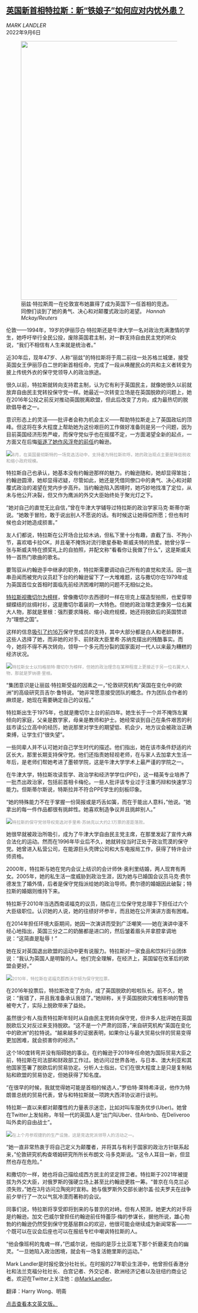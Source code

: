 <!--1662446222000-->
[英国新首相特拉斯：新“铁娘子”如何应对内忧外患？](https://cn.nytimes.com/world/20220906/britain-truss-prime-minister-johnson/)
------

<address>MARK LANDLER</address><time pudate="2022-09-06 02:36:51" datetime="2022-09-06 02:36:51">2022年9月6日</time><figure><img src="https://images.weserv.nl/?url=static01.nyt.com/images/2022/09/05/world/05truss-profile-sub/merlin_212476527_b154cbad-5c41-4724-a85f-5c2060262bc6-master1050.jpg" width="1050" height="700"><figcaption>丽兹·特拉斯周一在伦敦宣布她赢得了成为英国下一任首相的竞选。 同僚们谈到了她的勇气、决心和对颠覆式政治的渴望。 <cite>Hannah Mckay/Reuters</cite></figcaption></figure><section><p>伦敦——1994年，19岁的伊丽莎白·特拉斯还是牛津大学一名对政治充满激情的学生，她呼吁举行全民公投，废除英国君主制，对一群支持自由民主党的听众说，“我们不相信有人生来就是统治者。”</p><p>近30年后，现年47岁、人称“丽兹”的特拉斯将于周二前往一处苏格兰城堡，接受英国女王伊丽莎白二世的新首相任命，完成了一段从唤醒民众的共和主义者转变为披上传统外衣的保守党领导人的政治旅途。</p><p>很久以前，特拉斯就转向支持君主制，认为它有利于英国民主，就像她很久以前就放弃自由民主党转投保守党一样。她最近一次转变立场是在英国脱欧的问题上，她在2016年公投之前反对推动英国脱离欧盟，但此后改变了方向，成为最热切的脱欧倡导者之一。</p><p>意识形态上的灵活——批评者会称为机会主义——帮助特拉斯走上了英国政坛的顶峰。但这将在多大程度上帮助她为这份艰巨的工作做好准备则是另一个问题，因为目前英国经济形势严峻，而保守党似乎也在摇摆不定，一方面渴望全新的起点，一方面又在后悔<a href="https://www.nytimes.com/live/2022/07/07/world/boris-johnson-resign-news">驱逐了她作风浮夸的前任</a>约翰逊。</p><p><img src="https://images.weserv.nl/?url=static01.nyt.com/images/2022/09/05/world/05truss-profile1/merlin_211675194_d0442e7a-0452-4f73-989f-f52471d254df-master1050.jpg"><small style="color: #999;">8月，在英国曼彻斯特的一场竞选活动中，支持者为特拉斯欢呼。她的政治观点主要是降低税收和缩小政府规模。</small></p><p>特拉斯自己也承认，她基本没有约翰逊那样的魅力。约翰逊随和，她却显得笨拙；约翰逊圆滑，她却显得迟疑，尽管如此，她还是凭借同僚口中的勇气、决心和对颠覆式政治的渴望在党内步步高升。当约翰逊陷入困境时，她巧妙地找准了定位，从未与他公开决裂，但又作为鹰派的外交大臣始终处于聚光灯之下。</p><p>“她对自己的直觉无比自信，”曾在牛津大学辅导过特拉斯的政治学家马克·斯蒂尔斯说。“她敢于冒险，敢于说出别人不愿说的话。有时候这让她得偿所愿；但也有时候也会对她造成损害。”</p><p>友人们都说，特拉斯在公开场合比较木讷，但私下里十分有趣，直截了当、不拘小节，喜欢唱卡拉OK，并且毫不掩饰对流行歌星泰勒·斯威夫特的热爱。她曾分享一张与斯威夫特在颁奖礼上的自拍照，并配文称“看看你让我做了什么”，这是斯威夫特一首热门歌曲的歌名。</p><p>要驾驭从约翰逊手中继承的职务，特拉斯需要调动自己所有的直觉和灵活。因一连串丑闻而被党内议员赶下台的约翰逊留下了一大堆难题，这与撒切尔在1979年成为英国首位女首相时面临先前经济困难时期的问题不无相似之处。</p><p><a href="https://www.nytimes.com/2022/08/25/world/europe/uk-liz-truss-prime-minister.html">特拉斯视撒切尔为榜样</a>，曾像撒切尔去西德时一样在坦克上摆造型拍照，也爱穿带蝴蝶结的丝绸衬衫，这是撒切尔着装的一大特色。但她的政治理念更像另一位右翼大人物，那就是里根：强烈要求降税、缩小政府规模，她还将脱欧后的英国赞颂为“理想之国”。</p><p>这样的信息<a href="https://www.nytimes.com/2022/08/31/world/europe/uk-prime-minister-truss-sunak.html">吸引了约16万</a>保守党成员的支持，其中大部分都是白人和老龄群体，这些人选择了她，而非她的对手、前财政大臣里希·苏纳克摆出的残酷事实。而今，她将不得不再次转向，领导一个多元而分裂的国家面对一代人以来最为糟糕的经济状况。</p><p><img src="https://images.weserv.nl/?url=static01.nyt.com/images/2022/09/05/world/05truss-profile2/merlin_210845958_553465cf-8134-4490-a453-5b7aa1f95596-master1050.jpg"><small style="color: #999;">特拉斯女士以玛格丽特·撒切尔为榜样，但她的政治理念在某种程度上更接近于另一位右翼大人物，那就是罗纳德·里根。</small></p><p>“集团意识是让丽兹·特拉斯受益的因素之一，”伦敦研究机构“英国在变化中的欧洲”的高级研究员吉尔·鲁特说。“她非常愿意接受团队的概念。作为团队合作者的麻烦是，她现在需要确定自己的议程。”</p><p>特拉斯出生于1975年，也就是撒切尔上台的前四年。她生长于一个并不掩饰左翼倾向的家庭，父亲是数学家，母亲是教师和护士。她经常谈到自己在条件艰苦的利兹市读公立高中的经历，她说那里对学生的期望低、机会少，地方议会被政治正确束缚，让学生们“很失望”。</p><p>一些同辈人并不认可她对自己学生时代的描述。他们指出，她在该市条件舒适的片区长大，那里长期支持保守党。他们还指责她轻视老师，在与家人去加拿大生活一年后，是老师们帮她考进了墨顿学院，这是牛津大学学术上最严谨的学院之一。</p><p>在牛津大学，特拉斯攻读哲学、政治学和经济学学位(PPE)，这一精英专业培养了一批杰出政治家，包括前首相卡梅伦。一些人批评该专业过于注重巧辩和快速学习能力。但斯蒂尔斯说，特斯拉并不符合PPE学生的刻板印象。</p><p>“她的特殊能力不在于掌握一份简报或是巧舌如簧，而在于能出人意料，”他说。“她拿出的每一件作品都很有挑衅性。她喜欢制造争议并且挑衅别人。”</p><p><img src="https://images.weserv.nl/?url=static01.nyt.com/images/2022/09/05/world/05truss-profile4/merlin_212466600_31d4f2eb-4c24-4e76-8cca-850374974634-master1050.jpg"><small style="color: #999;">特拉斯的保守党领导权竞选对手里希·苏纳克以大约2.1万票的差距落败。</small></p><p>她很早就被政治所吸引，成为了牛津大学自由民主党主席，在那里发起了宣传大麻合法化的运动。然而在1996年毕业后不久，她就转投当时正处于政治荒漠的保守党。她曾进入私营公司，在能源巨头壳牌公司和大东电报局工作，获得了特许会计师资格。</p><p>2000年，特拉斯与她在党内会议上结识的会计师休·奥利里结婚，两人现育有两女。2005年，她的私生活一度威胁到政治生涯，因为她与已婚国会议员马克·费尔德发生了婚外情，后者是保守党指派给她的政治导师。费尔德的婚姻因此破裂；特拉斯的婚姻则维持下来。</p><p>特拉斯于2010年当选西南诺福克的议员，随后在三位保守党总理手下担任过六个大臣级职位。认识她的人说，她的往绩好坏参半，而且她在公开演讲方面有困难。</p><p>在2014年担任环境大臣期间，她因一次演讲而受到广泛嘲笑——她在演讲中漫不经心地指出，英国三分之二的奶酪都是进口的，然后皱着眉头并拿腔拿调地说：“这简直是耻辱！”</p><p>她在反对英国退出欧盟的运动中更有说服力。特拉斯对一家食品和饮料行业团体说：“我认为英国人是明智的人。他们完全理解，在经济上，英国留在改革后的欧盟会更好。”</p><p><img src="https://images.weserv.nl/?url=static01.nyt.com/images/2022/09/05/world/05truss-profile7/merlin_212476290_5368d988-8418-4961-8d1b-90cd402413e0-master1050.jpg"><small style="color: #999;">2010年，特拉斯在诺福克郡西沃尔顿为保守党拉票。</small></p><p>在2016年投票后，特拉斯改变了方向，成了英国脱欧的啦啦队长。前不久，她说：“我错了，并且我准备承认我错了。”她辩称，关于英国脱欧灾难性影响的警告被夸大了，实际上脱欧带来了益处。</p><p>虽然很少有人指责特拉斯年轻时从自由民主党转向保守党，但许多人批评她在英国脱欧后又对反过来支持脱欧。“这不是一个严肃的回答，”来自研究机构“英国在变化中的欧洲”的拉特说。“越来越多的证据表明，如果你让与最大贸易伙伴的贸易变得更加困难，就会损害你的经济。”</p><p>这个180度转弯并没有阻碍她的事业。在约翰逊于2019年任命她为国际贸易大臣之前，特拉斯在司法部和财政部工作过。她访问过世界各地，与日本、澳大利亚和其他国家签署了脱欧后的贸易协定。分析人士指出，它们在很大程度上是只是复制粘贴和欧盟的贸易协定，但她获得了知名度。</p><p>“在很早的时候，我就觉得她可能是首相的候选人，”罗伯特·莱特希泽说，他作为特朗普总统的贸易代表，曾与和特拉斯就一项跨大西洋协议进行谈判。</p><p>特拉斯一直以来都对颠覆性的力量表示迷恋，比如对叫车服务优步(Uber)。她曾在Twitter上发帖称，年轻一代的英国人是“出门叫Uber、住Airbnb、在Deliveroo叫外卖的自由战士”。</p><p><img src="https://images.weserv.nl/?url=static01.nyt.com/images/2022/09/05/world/05truss-profile3/merlin_211831539_5e8926fb-f0b4-41bb-8f12-c3565fd04886-master1050.jpg"><small style="color: #999;">在上个月参观捷豹的生产设施，这是竞选党派领导人的活动之一。</small></p><p>“她一直非常热衷于将自己定义为颠覆者，并将其与有利于国家的政治方针联系起来，”伦敦研究机构查塔姆研究所所长布朗文·马多克斯说。“这令人耳目一新，但显然也存在危险。”</p><p>和撒切尔一样，她也将自己描绘成西方民主的坚定捍卫者。特拉斯于2021年被提拔为外交大臣，对俄罗斯的强硬立场上甚至比约翰逊更胜一筹。“普京在乌克兰必须失败，”她在3月访问立陶宛时宣称。她与俄罗斯外交部长谢尔盖·拉夫罗夫在战争前夕举行了一次以气氛冷漠而著称的会议。</p><p>同事们说，特拉斯将享受即将到来的与普京的对峙。但有人预测，她更大的对手将是约翰逊。加文·巴威尔曾担任约翰逊前任特蕾莎·梅的参谋长，据他所说，雄心勃勃的约翰逊仍然受到保守党基层群众的欢迎，他很可能会继续成为新闻常客——一个既可以在议会后座也可以在报纸专栏中嘲讽特拉斯的人。</p><p>“他会像班柯的鬼魂一样，”巴威尔说，他指的是莎士比亚笔下那个折磨麦克白的幽灵。“一旦她陷入政治困境，就会有一场复活鲍里斯的运动。”</p></section><footer><p>Mark Landler是时报伦敦分社社长。在时报的27年职业生涯中，他曾担任香港分社和法兰克福分社社长、白宫记者、外交记者、欧洲经济记者以及驻纽约商业记者。欢迎在Twitter上关注他：<a rel="nofollow" target="_blank" href="https://twitter.com/MarkLandler">@MarkLandler</a>。</p><p>翻译：Harry Wong、明斋</p><p><a rel="nofollow" target="_blank" href="https://www.nytimes.com/2022/09/05/world/europe/britain-truss-prime-minister-johnson.html">点击查看本文英文版。</a></p></footer>
